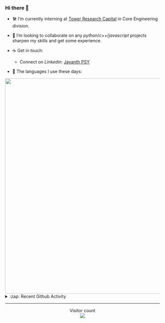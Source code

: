 ### Hi there 👋

- 🛠 I’m currently interning at [Tower Research Capital](https://www.tower-research.com/) in Core Engineering division.

- 👯 I’m looking to collaborate on any *python*/*c++*/*javascript* projects sharpen my skills and get some experience.

- ☕ Get in touch:
  +  Connect on *Linkedin*: [Jayanth PSY](https://www.linkedin.com/in/jayanth-p-b3924812a/)

<!--- ⚡ Fun fact: *Python* is older than *C++* and *Java*. -->

- :memo: The languages I use these days: 

<img src="https://wakatime.com/share/@j_tesla/bdf4246a-6e44-4441-87e6-ea13fc96a824.png" width="700"/>

<details>
  <summary>:zap: Recent Github Activity</summary>
  
<!--START_SECTION:activity-->
1. 🗣 Commented on [#90](https://github.com/j-tesla/blog-list/issues/90) in [j-tesla/blog-list](https://github.com/j-tesla/blog-list)
2. 🎉 Merged PR [#89](https://github.com/j-tesla/blog-list/pull/89) in [j-tesla/blog-list](https://github.com/j-tesla/blog-list)
3. ❗️ Opened issue [#405](https://github.com/EndBug/add-and-commit/issues/405) in [EndBug/add-and-commit](https://github.com/EndBug/add-and-commit)
4. 🎉 Merged PR [#94](https://github.com/j-tesla/blog-list/pull/94) in [j-tesla/blog-list](https://github.com/j-tesla/blog-list)
5. 🎉 Merged PR [#95](https://github.com/j-tesla/blog-list/pull/95) in [j-tesla/blog-list](https://github.com/j-tesla/blog-list)
<!--END_SECTION:activity-->

</details>

-----

<p align="center"> 
  Visitor count<br>
  <img src="https://profile-counter.glitch.me/j-tesla/count.svg" />
</p>












<!--
**j-tesla/j-tesla** is a ✨ _special_ ✨ repository because its `README.md` (this file) appears on your GitHub profile.

Here are some ideas to get you started:

- 🔭 I’m currently working on ...
- 🌱 I’m currently learning ...
- 👯 I’m looking to collaborate on ...
- 🤔 I’m looking for help with ...
- 💬 Ask me about ...
- 📫 How to reach me: ...
- 😄 Pronouns: ...
- ⚡ Fun fact: ...
-->

